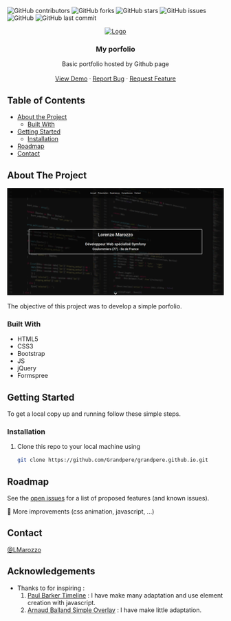 <!-- PROJECT SHIELDS -->
![GitHub contributors](https://img.shields.io/github/contributors/Grandpere/grandpere.github.io?color=brightgreen)
![GitHub forks](https://img.shields.io/github/forks/Grandpere/grandpere.github.io)
![GitHub stars](https://img.shields.io/github/stars/Grandpere/grandpere.github.io)
![GitHub issues](https://img.shields.io/github/issues-raw/Grandpere/grandpere.github.io)
![GitHub](https://img.shields.io/github/license/Grandpere/grandpere.github.io)
![GitHub last commit](https://img.shields.io/github/last-commit/Grandpere/grandpere.github.io?color=informational)

<!-- PROJECT LOGO -->
<p align="center">
    <a href="https://github.com/Grandpere/grandpere.github.io">
        <img src="https://avatars0.githubusercontent.com/u/28756910?s=460&u=535a07ee23723005632b18161b825be0c2b71309&v=4" alt="Logo" width="120" height="120">
    </a>
    <h3 align="center">My porfolio</h3>
    <p align="center">
    Basic portfolio hosted by Github page
    <br />
    <br />
    <a href="https://grandpere.github.io/">View Demo</a>
    ·
    <a href="https://github.com/Grandpere/grandpere.github.io/issues">Report Bug</a>
    ·
    <a href="https://github.com/Grandpere/grandpere.github.io/issues">Request Feature</a>
    </p>
</p>


<!-- TABLE OF CONTENTS -->
## Table of Contents

* [About the Project](#about-the-project)
  * [Built With](#built-with)
* [Getting Started](#getting-started)
  * [Installation](#installation)
* [Roadmap](#roadmap)
* [Contact](#contact)


<!-- ABOUT THE PROJECT -->
## About The Project

![Portfolio ScreenShot](assets/images/projects/portfolio/portfolio.png)

The objective of this project was to develop a simple porfolio.

### Built With

* HTML5
* CSS3
* Bootstrap
* JS
* jQuery
* Formspree


<!-- GETTING STARTED -->
## Getting Started

To get a local copy up and running follow these simple steps.


### Installation
 
1. Clone this repo to your local machine using
    ```sh
    git clone https://github.com/Grandpere/grandpere.github.io.git
    ```

<!-- USAGE EXAMPLES -->

<!-- ROADMAP -->
## Roadmap

See the [open issues](https://github.com/Grandpere/grandpere.github.io/issues) for a list of proposed features (and known issues).

:construction_worker: More improvements (css animation, javascript, ...)

<!-- CONTRIBUTING -->

<!-- LICENSE -->

<!-- CONTACT -->
## Contact

[@LMarozzo](https://twitter.com/LMarozzo)


<!-- ACKNOWLEDGEMENTS -->
## Acknowledgements
* Thanks to for inspiring : 
    1. [Paul Barker Timeline](https://codepen.io/paulhbarker/pen/apvGdv/) : I have make many adaptation and use element creation with javascript.
    2. [Arnaud Balland Simple Overlay](https://codepen.io/ArnaudBalland/pen/vGZKLr) : I have make little adaptation.

<!-- OTHERS -->
